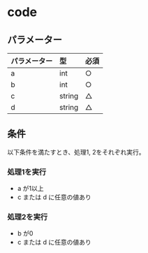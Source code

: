 code
==

## パラメーター

パラメーター|型|必須
:--|:--|:--
a|int|○
b|int|○
c|string|△
d|string|△

## 条件
以下条件を満たすとき、処理1, 2をそれぞれ実行。

### 処理1を実行
- a が1以上
- c または d に任意の値あり

### 処理2を実行
- b が0
- c または d に任意の値あり

